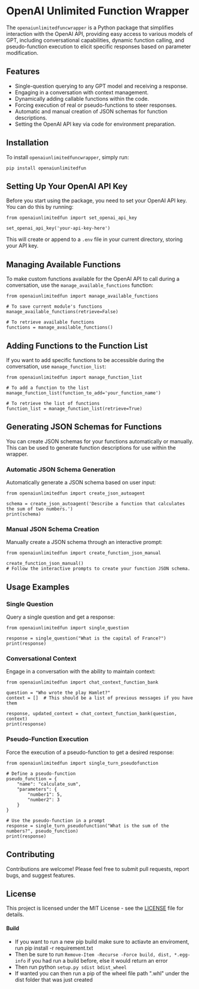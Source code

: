 # OpenAI Unlimited Function Wrapper

The `openaiunlimitedfuncwrapper` is a Python package that simplifies interaction with the OpenAI API, providing easy access to various models of GPT, including conversational capabilities, dynamic function calling, and pseudo-function execution to elicit specific responses based on parameter modification.

## Features

- Single-question querying to any GPT model and receiving a response.
- Engaging in a conversation with context management.
- Dynamically adding callable functions within the code.
- Forcing execution of real or pseudo-functions to steer responses.
- Automatic and manual creation of JSON schemas for function descriptions.
- Setting the OpenAI API key via code for environment preparation.

## Installation

To install `openaiunlimitedfuncwrapper`, simply run:

```
pip install openaiunlimitedfun
```

## Setting Up Your OpenAI API Key

Before you start using the package, you need to set your OpenAI API key. You can do this by running:

```
from openaiunlimitedfun import set_openai_api_key

set_openai_api_key('your-api-key-here')
```

This will create or append to a `.env` file in your current directory, storing your API key.

## Managing Available Functions

To make custom functions available for the OpenAI API to call during a conversation, use the `manage_available_functions` function:

```
from openaiunlimitedfun import manage_available_functions

# To save current module's functions
manage_available_functions(retrieve=False)

# To retrieve available functions
functions = manage_available_functions()
```

## Adding Functions to the Function List

If you want to add specific functions to be accessible during the conversation, use `manage_function_list`:

```
from openaiunlimitedfun import manage_function_list

# To add a function to the list
manage_function_list(function_to_add='your_function_name')

# To retrieve the list of functions
function_list = manage_function_list(retrieve=True)
```

## Generating JSON Schemas for Functions

You can create JSON schemas for your functions automatically or manually. This can be used to generate function descriptions for use within the wrapper.

### Automatic JSON Schema Generation

Automatically generate a JSON schema based on user input:

```
from openaiunlimitedfun import create_json_autoagent

schema = create_json_autoagent('Describe a function that calculates the sum of two numbers.')
print(schema)
```

### Manual JSON Schema Creation

Manually create a JSON schema through an interactive prompt:

```
from openaiunlimitedfun import create_function_json_manual

create_function_json_manual()
# Follow the interactive prompts to create your function JSON schema.
```

## Usage Examples

### Single Question

Query a single question and get a response:

```
from openaiunlimitedfun import single_question

response = single_question("What is the capital of France?")
print(response)
```

### Conversational Context

Engage in a conversation with the ability to maintain context:

```
from openaiunlimitedfun import chat_context_function_bank

question = "Who wrote the play Hamlet?"
context = []  # This should be a list of previous messages if you have them

response, updated_context = chat_context_function_bank(question, context)
print(response)
```

### Pseudo-Function Execution

Force the execution of a pseudo-function to get a desired response:

```
from openaiunlimitedfun import single_turn_pseudofunction

# Define a pseudo-function
pseudo_function = {
    "name": "calculate_sum",
    "parameters": {
        "number1": 5,
        "number2": 3
    }
}

# Use the pseudo-function in a prompt
response = single_turn_pseudofunction("What is the sum of the numbers?", pseudo_function)
print(response)
```

## Contributing

Contributions are welcome! Please feel free to submit pull requests, report bugs, and suggest features.

## License

This project is licensed under the MIT License - see the [LICENSE](LICENSE) file for details.

#### Build

- If you want to run a new pip build make sure to actiavte an enviroment, run pip install -r requirement.txt
- Then be sure to run ```Remove-Item -Recurse -Force build, dist, *.egg-info``` if you had run a build before, else it would return an error
- Then run python ```setup.py sdist bdist_wheel```
- If wanted you can then run a pip of the wheel file path ".whl" under the dist folder that was just created 

